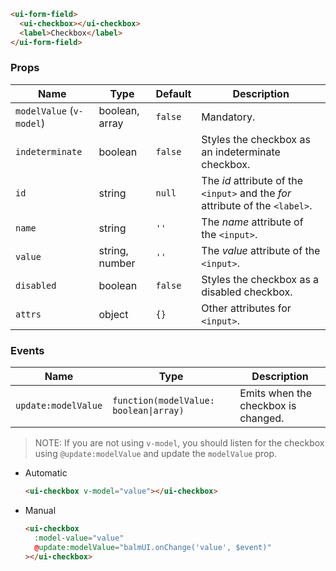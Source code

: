 ```html
<ui-form-field>
  <ui-checkbox></ui-checkbox>
  <label>Checkbox</label>
</ui-form-field>
```

### Props

| Name                     | Type           | Default | Description                                                                   |
| ------------------------ | -------------- | ------- | ----------------------------------------------------------------------------- |
| `modelValue` (`v-model`) | boolean, array | `false` | Mandatory.                                                                    |
| `indeterminate`          | boolean        | `false` | Styles the checkbox as an indeterminate checkbox.                             |
| `id`                     | string         | `null`  | The _id_ attribute of the `<input>` and the _for_ attribute of the `<label>`. |
| `name`                   | string         | `''`    | The _name_ attribute of the `<input>`.                                        |
| `value`                  | string, number | `''`    | The _value_ attribute of the `<input>`.                                       |
| `disabled`               | boolean        | `false` | Styles the checkbox as a disabled checkbox.                                   |
| `attrs`                  | object         | `{}`    | Other attributes for `<input>`.                                               |

### Events

| Name                | Type                                   | Description                         |
| ------------------- | -------------------------------------- | ----------------------------------- |
| `update:modelValue` | `function(modelValue: boolean\|array)` | Emits when the checkbox is changed. |

> NOTE: If you are not using `v-model`, you should listen for the checkbox using `@update:modelValue` and update the `modelValue` prop.

- Automatic

  ```html
  <ui-checkbox v-model="value"></ui-checkbox>
  ```

- Manual

  ```html
  <ui-checkbox
    :model-value="value"
    @update:modelValue="balmUI.onChange('value', $event)"
  ></ui-checkbox>
  ```
